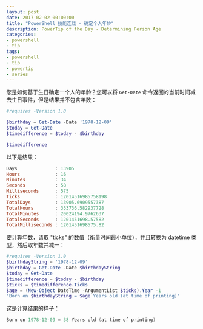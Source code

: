 ```yaml
---
layout: post
date: 2017-02-02 00:00:00
title: "PowerShell 技能连载 - 确定个人年龄"
description: PowerTip of the Day - Determining Person Age
categories:
- powershell
- tip
tags:
- powershell
- tip
- powertip
- series
---
```

您是如何基于生日确定一个人的年龄？您可以将 `Get-Date` 命令返回的当前时间减去生日事件，但是结果并不包含年数：

```powershell
#requires -Version 1.0

$birthday = Get-Date -Date '1978-12-09'
$today = Get-Date
$timedifference = $today - $birthday

$timedifference
```

以下是结果：

```powershell
Days              : 13905
Hours             : 16
Minutes           : 34
Seconds           : 58
Milliseconds      : 575
Ticks             : 12014516985758198
TotalDays         : 13905.6909557387
TotalHours        : 333736.582937728
TotalMinutes      : 20024194.9762637
TotalSeconds      : 1201451698.57582
TotalMilliseconds : 1201451698575.82
```

要计算年数，请取 "ticks" 的数值（衡量时间最小单位），并且转换为 datetime 类型，然后取年数并减一：

```powershell
#requires -Version 1.0
$birthdayString = '1978-12-09'
$birthday = Get-Date -Date $birthdayString
$today = Get-Date
$timedifference = $today - $birthday
$ticks = $timedifference.Ticks
$age = (New-Object DateTime -ArgumentList $ticks).Year -1
"Born on $birthdayString = $age Years old (at time of printing)"
```

这是计算结果的样子：

```powershell
Born on 1978-12-09 = 38 Years old (at time of printing)
```

<!--本文国际来源：[Determining Person Age](http://community.idera.com/powershell/powertips/b/tips/posts/determining-person-age)-->
